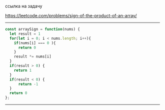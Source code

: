 ссылка на задачу 

https://leetcode.com/problems/sign-of-the-product-of-an-array/


---

```js
const arraySign = function(nums) {
  let result = 1  
  for(let i = 0; i < nums.length; i++){
    if(nums[i] === 0 ){
      return 0
    }
    result *= nums[i]
  }
  if(result > 0) {
    return 1
  }
  if(result < 0) {
      return -1
  }
  return 0
};
```
---
